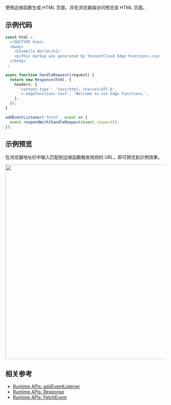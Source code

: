 使用边缘函数生成 HTML 页面，并在浏览器端访问预览该 HTML 页面。

## 示例代码

```typescript
const html = `
  <!DOCTYPE html>
  <body>
    <h1>Hello World</h1>
    <p>This markup was generated by TencentCloud Edge Functions.</p>
  </body>
`;

async function handleRequest(request) {
  return new Response(html, {
    headers: {
      'content-type': 'text/html; charset=UTF-8',
      'x-edgefunctions-test': 'Welcome to use Edge Functions.',
    },
  });
}

addEventListener('fetch', event => {
  event.respondWith(handleRequest(event.request));
});
```

## 示例预览

在浏览器地址栏中输入匹配到边缘函数触发规则的 URL，即可预览到示例效果。

<img src="https://user-images.githubusercontent.com/117053395/208013444-3e76d2b3-2d46-45ba-b7f5-8680d09cf3e8.png" width=609px>

## 相关参考
- [Runtime APIs: addEventListener](https://cloud.tencent.com/document/product/1552/81928)
- [Runtime APIs: Response](https://cloud.tencent.com/document/product/1552/81917)
- [Runtime APIs: FetchEvent](https://cloud.tencent.com/document/product/1552/81899)
